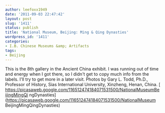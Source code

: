 ```yaml
---
author: leefoxx1949
date: '2011-09-03 22:47:42'
layout: post
slug: '1411'
status: publish
title: 'National Museum, Beijing: Ming & Qing Dynasties'
wordpress_id: '1411'
categories:
- I.B. Chinese Museums &amp; Artifacts
tags:
- Beijing
---
```


This is the 8th gallery in the Ancient China exhibit. I was running out of
time and energy when I got there, so I didn't get to copy much info from the
labels. I'll try to get more in a later visit. Photos by Gary L. Todd, Ph.D.,
Professor of History, Sias International University, Xinzheng, Henan, China. [
https://picasaweb.google.com/116512474184071531500/NationalMuseumBeijingMingQi
ngDynasties](https://picasaweb.google.com/116512474184071531500/NationalMuseum
BeijingMingQingDynasties)

